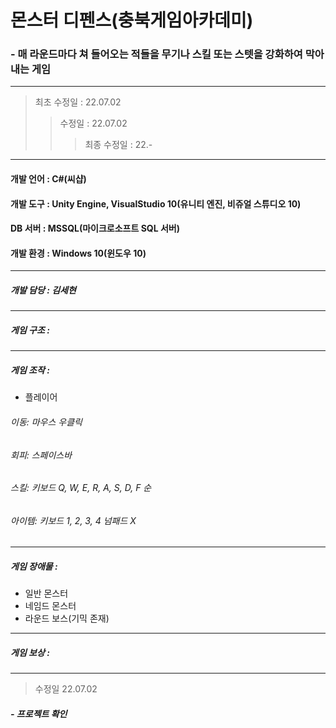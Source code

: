  # 몬스터 디펜스(충북게임아카데미)
 ### - 매 라운드마다 쳐 들어오는 적들을 무기나 스킬 또는 스텟을 강화하여 막아내는 게임
---
> 최초 수정일 : 22.07.02
>> 수정일 : 22.07.02
>>> 최종 수정일 : 22.-
---
#### 개발 언어 : C#(씨샵)
#### 개발 도구 : Unity Engine, VisualStudio 10(유니티 엔진, 비쥬얼 스튜디오 10)
#### DB 서버 : MSSQL(마이크로소프트 SQL 서버)
#### 개발 환경 : Windows 10(윈도우 10)
---
##### 개발 담당 : 김세현
---
##### 게임 구조 :
---
##### 게임 조작 :
* 플레이어
###### 이동: 마우스 우클릭
###### 회피: 스페이스바
###### 스킬: 키보드 Q, W, E, R, A, S, D, F 순
###### 아이템: 키보드 1, 2, 3, 4 넘패드 X
---
##### 게임 장애물 :
* 일반 몬스터
* 네임드 몬스터
* 라운드 보스(기믹 존재)
---
##### 게임 보상 :
---
> 수정일 22.07.02
##### - 프로젝트 확인
